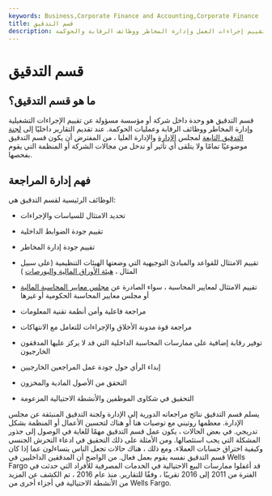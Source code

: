 ```yaml
---
keywords: Business,Corporate Finance and Accounting,Corporate Finance
title: قسم التدقيق
description: قسم التدقيق هو وحدة داخل الشركة مسؤولة عن تقييم إجراءات العمل وإدارة المخاطر ووظائف الرقابة والحوكمة.
---
```


# قسم التدقيق
## ما هو قسم التدقيق؟

قسم التدقيق هو وحدة داخل شركة أو مؤسسة مسؤولة عن تقييم الإجراءات التشغيلية وإدارة المخاطر ووظائف الرقابة وعمليات الحوكمة. عند تقديم التقارير داخليًا إلى [لجنة التدقيق التابعة](/audit-committee) لمجلس [الإدارة](/boardofdirectors) والإدارة العليا ، من المفترض أن يكون قسم التدقيق موضوعيًا تمامًا ولا يتلقى أي تأثير أو تدخل من مجالات الشركة أو المنظمة التي يقوم بفحصها.

## فهم إدارة المراجعة

الوظائف الرئيسية لقسم التدقيق هي:

- تحديد الامتثال للسياسات والإجراءات

- تقييم جودة الضوابط الداخلية

- تقييم جودة إدارة المخاطر

- تقييم الامتثال للقواعد والمبادئ التوجيهية التي وضعتها الهيئات التنظيمية (على سبيل المثال ، [هيئة الأوراق المالية والبورصات](/sec) )

- تقييم الامتثال لمعايير المحاسبة ، سواء الصادرة عن [مجلس معايير المحاسبة المالية](/fasb) أو مجلس معايير المحاسبة الحكومية أو غيرها

- مراجعة فاعلية وأمن أنظمة تقنية المعلومات

- مراجعة قوة مدونة الأخلاق والإجراءات للتعامل مع الانتهاكات

- توفير رقابة إضافية على ممارسات المحاسبة الداخلية التي قد لا يركز عليها المدققون الخارجيون

- إبداء الرأي حول جودة عمل المراجعين الخارجيين

- التحقق من الأصول المادية والمخزون

- التحقيق في شكاوى الموظفين والأنشطة الاحتيالية المزعومة

يسلم قسم التدقيق نتائج مراجعاته الدورية إلى الإدارة ولجنة التدقيق المنبثقة عن مجلس الإدارة. معظمها روتيني مع توصيات هنا أو هناك لتحسين الأعمال أو المنظمة بشكل تدريجي. في بعض الحالات ، يكون عمل قسم التدقيق مهمًا للغاية في الوصول إلى جذور المشكلة التي يجب استئصالها. ومن الأمثلة على ذلك التحقيق في ادعاء التحرش الجنسي وكيفية اختراق حسابات العملاء. ومع ذلك ، هناك حالات تجعل الناس يتساءلون عما إذا كان قسم التدقيق نفسه يقوم بعمل فعال. من الواضح أن المدققين الداخليين في Wells Fargo قد أغفلوا ممارسات البيع الاحتيالية في الخدمات المصرفية للأفراد التي حدثت في الفترة من 2011 إلى 2016 تقريبًا ، وفقًا للتقارير. منذ عام 2016 ، تم الكشف عن المزيد من الأنشطة الاحتيالية في أجزاء أخرى من Wells Fargo.

